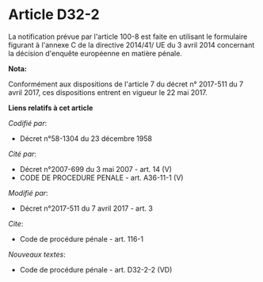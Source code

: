 # Article D32-2

La notification prévue par l'article 100-8 est faite en utilisant le formulaire figurant à l'annexe C de la directive
2014/41/ UE du 3 avril 2014 concernant la décision d'enquête européenne en matière pénale.

**Nota:**

Conformément aux dispositions de l'article 7 du décret n° 2017-511 du 7 avril 2017, ces dispositions entrent en vigueur le 22
mai 2017.

**Liens relatifs à cet article**

_Codifié par_:

  - Décret n°58-1304 du 23 décembre 1958

_Cité par_:

  - Décret n°2007-699 du 3 mai 2007 - art. 14 (V)
  - CODE DE PROCEDURE PENALE - art. A36-11-1 (V)

_Modifié par_:

  - Décret n°2017-511 du 7 avril 2017 - art. 3

_Cite_:

  - Code de procédure pénale - art. 116-1

_Nouveaux textes_:

  - Code de procédure pénale - art. D32-2-2 (VD)
